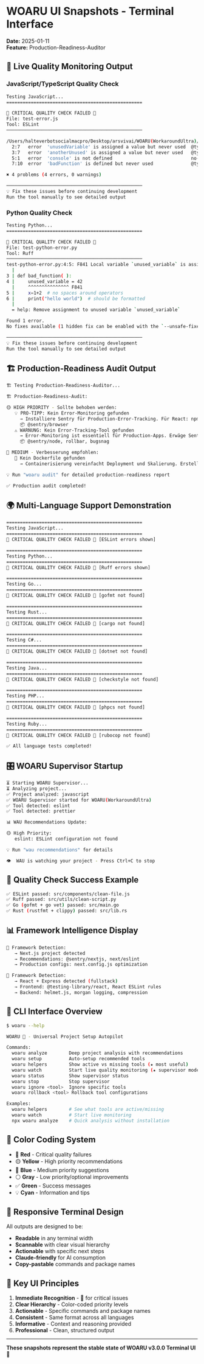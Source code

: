 # WOARU UI Snapshots - Terminal Interface
**Date:** 2025-01-11  
**Feature:** Production-Readiness-Auditor  

## 🚨 **Live Quality Monitoring Output**

### JavaScript/TypeScript Quality Check
```bash
Testing JavaScript...
==================================================

🚨 CRITICAL QUALITY CHECK FAILED 🚨
File: test-error.js
Tool: ESLint
──────────────────────────────────────────────────

/Users/halteverbotsocialmacpro/Desktop/arsvivai/WOARU(WorkaroundUltra)/test-error.js
  2:7   error  'unusedVariable' is assigned a value but never used  @typescript-eslint/no-unused-vars
  3:7   error  'anotherUnused' is assigned a value but never used   @typescript-eslint/no-unused-vars
  5:1   error  'console' is not defined                             no-undef
  7:10  error  'badFunction' is defined but never used              @typescript-eslint/no-unused-vars

✖ 4 problems (4 errors, 0 warnings)

──────────────────────────────────────────────────
💡 Fix these issues before continuing development
Run the tool manually to see detailed output
```

### Python Quality Check  
```bash
Testing Python...
==================================================

🚨 CRITICAL QUALITY CHECK FAILED 🚨
File: test-python-error.py
Tool: Ruff
──────────────────────────────────────────────────
test-python-error.py:4:5: F841 Local variable `unused_variable` is assigned to but never used
  |
3 | def bad_function( ):
4 |     unused_variable = 42
  |     ^^^^^^^^^^^^^^^ F841
5 |     x=1+2  # no spaces around operators
6 |     print("hello world")  # should be formatted
  |
  = help: Remove assignment to unused variable `unused_variable`

Found 1 error.
No fixes available (1 hidden fix can be enabled with the `--unsafe-fixes` option).

──────────────────────────────────────────────────
💡 Fix these issues before continuing development
Run the tool manually to see detailed output
```

## 🏗️ **Production-Readiness Audit Output**

```bash
🏗️ Testing Production-Readiness-Auditor...

🏗️ Production-Readiness-Audit:

🟡 HIGH PRIORITY - Sollte behoben werden:
   💡 PRO-TIPP: Kein Error-Monitoring gefunden
     → Installiere Sentry für Production-Error-Tracking. Für React: npm install @sentry/react, für Node.js: npm install @sentry/node
     📦 @sentry/browser
   ⚠️ WARNUNG: Kein Error-Tracking-Tool gefunden
     → Error-Monitoring ist essentiell für Production-Apps. Erwäge Sentry, Rollbar oder Bugsnag.
     📦 @sentry/node, rollbar, bugsnag

🔵 MEDIUM - Verbesserung empfohlen:
   🐳 Kein Dockerfile gefunden
     → Containerisierung vereinfacht Deployment und Skalierung. Erstelle ein Dockerfile für konsistente Deployments.

💡 Run "woaru audit" for detailed production-readiness report

✅ Production audit completed!
```

## 🌍 **Multi-Language Support Demonstration**

```bash
==================================================
Testing JavaScript...
==================================================
🚨 CRITICAL QUALITY CHECK FAILED 🚨 [ESLint errors shown]

==================================================
Testing Python...
==================================================  
🚨 CRITICAL QUALITY CHECK FAILED 🚨 [Ruff errors shown]

==================================================
Testing Go...
==================================================
🚨 CRITICAL QUALITY CHECK FAILED 🚨 [gofmt not found]

==================================================
Testing Rust...
==================================================
🚨 CRITICAL QUALITY CHECK FAILED 🚨 [cargo not found]

==================================================
Testing C#...
==================================================
🚨 CRITICAL QUALITY CHECK FAILED 🚨 [dotnet not found]

==================================================
Testing Java...
==================================================
🚨 CRITICAL QUALITY CHECK FAILED 🚨 [checkstyle not found]

==================================================
Testing PHP...
==================================================
🚨 CRITICAL QUALITY CHECK FAILED 🚨 [phpcs not found]

==================================================
Testing Ruby...
==================================================
🚨 CRITICAL QUALITY CHECK FAILED 🚨 [rubocop not found]

✅ All language tests completed!
```

## 🎛️ **WOARU Supervisor Startup**

```bash
⏳ Starting WOARU Supervisor...
⏳ Analyzing project...
✅ Project analyzed: javascript 
✅ WOARU Supervisor started for WOARU(WorkaroundUltra)
✅ Tool detected: eslint
✅ Tool detected: prettier

📊 WAU Recommendations Update:

🟡 High Priority:
   eslint: ESLint configuration not found

💡 Run "wau recommendations" for details

👁️  WAU is watching your project - Press Ctrl+C to stop
```

## 🔧 **Quality Check Success Example**

```bash
✅ ESLint passed: src/components/clean-file.js
✅ Ruff passed: src/utils/clean-script.py
✅ Go (gofmt + go vet) passed: src/main.go
✅ Rust (rustfmt + clippy) passed: src/lib.rs
```

## 📊 **Framework Intelligence Display**

```bash
🎪 Framework Detection:
   → Next.js project detected
   → Recommendations: @sentry/nextjs, next/eslint
   → Production configs: next.config.js optimization

🎪 Framework Detection:  
   → React + Express detected (fullstack)
   → Frontend: @testing-library/react, React ESLint rules
   → Backend: helmet.js, morgan logging, compression
```

## 🚀 **CLI Interface Overview**

```bash
$ woaru --help

WOARU 🚀 - Universal Project Setup Autopilot

Commands:
  woaru analyze        Deep project analysis with recommendations
  woaru setup          Auto-setup recommended tools  
  woaru helpers        Show active vs missing tools (★ most useful)
  woaru watch          Start live quality monitoring (★ supervisor mode)
  woaru status         Show supervisor status
  woaru stop           Stop supervisor
  woaru ignore <tool>  Ignore specific tools
  woaru rollback <tool> Rollback tool configurations

Examples:
  woaru helpers        # See what tools are active/missing
  woaru watch          # Start live monitoring
  npx woaru analyze    # Quick analysis without installation
```

## 🎨 **Color Coding System**

- 🚨 **Red** - Critical quality failures
- 🟡 **Yellow** - High priority recommendations  
- 🔵 **Blue** - Medium priority suggestions
- ⚪ **Gray** - Low priority/optional improvements
- ✅ **Green** - Success messages
- 💡 **Cyan** - Information and tips

## 📱 **Responsive Terminal Design**

All outputs are designed to be:
- **Readable** in any terminal width
- **Scannable** with clear visual hierarchy  
- **Actionable** with specific next steps
- **Claude-friendly** for AI consumption
- **Copy-pastable** commands and package names

## 🎯 **Key UI Principles**

1. **Immediate Recognition** - 🚨 for critical issues
2. **Clear Hierarchy** - Color-coded priority levels
3. **Actionable** - Specific commands and package names
4. **Consistent** - Same format across all languages
5. **Informative** - Context and reasoning provided
6. **Professional** - Clean, structured output

---

**These snapshots represent the stable state of WOARU v3.0.0 Terminal UI** 📸